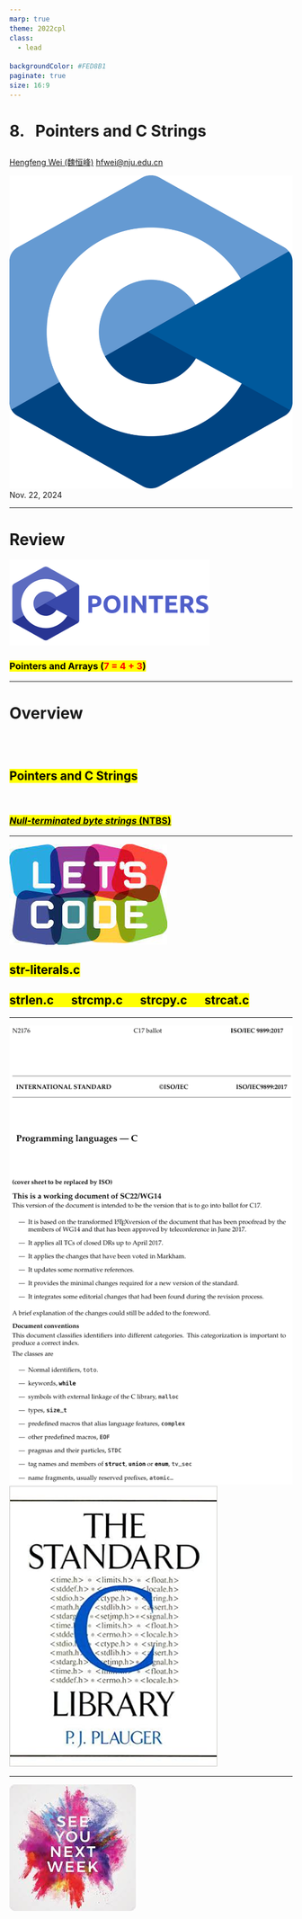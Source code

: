 ```yaml
---
marp: true
theme: 2022cpl
class:
  - lead

backgroundColor: #FED8B1
paginate: true
size: 16:9
---
```

# <p id = "small-caps">8. &nbsp; Pointers and C Strings</p>

[Hengfeng Wei (魏恒峰)](https://hengxin.github.io/)
hfwei@nju.edu.cn

![w:200](figs/C.png)
Nov. 22, 2024

---
# Review

![w:700](figs/C-Pointers.png)

### <mark>Pointers and Arrays (<font color = red>7 = 4 + 3</font>)</mark>

---
# Overview
<br>
<br>

## <mark>Pointers and C Strings</mark>
<br>

### [<mark>*Null-terminated byte strings* (NTBS)</mark>](https://en.cppreference.com/w/c/string/byte)

---
![w:600](figs/lets-code.jpeg)

## <mark>str-literals.c</mark>
## <mark>strlen.c &emsp; strcmp.c &emsp; strcpy.c &emsp; strcat.c </mark>

---
![w:450](figs/c17.png) ![w:450](figs/c-std-book.jpg)

---
![bg w:600](figs/see-you.jpeg)